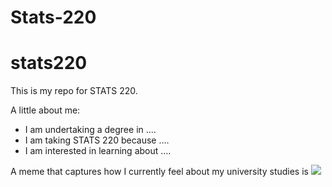 # Stats-220
# stats220

This is my repo for STATS 220. 

A little about me:

- I am undertaking a degree in ....
- I am taking STATS 220 because ....
- I am interested in learning about ....

A meme that captures how I currently feel about my university studies is ![](https://c.tenor.com/8druEACXtX8AAAAd/tenor.gif)

